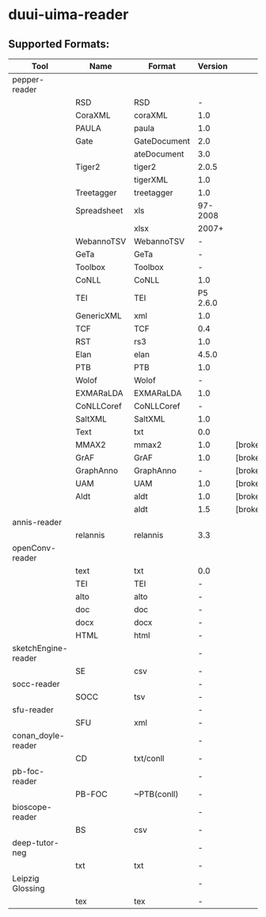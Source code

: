 # duui-uima-reader

## Supported Formats:

| Tool                | Name        | Format       | Version   |               |
|---------------------|-------------|--------------|-----------|---------------|
| pepper-reader       |             |              |           |               |
|                     | RSD         | RSD          | -         |               |
|                     | CoraXML     | coraXML      | 1.0       |               |
|                     | PAULA       | paula        | 1.0       |               |
|                     | Gate        | GateDocument | 2.0       |               |
|                     |             | ateDocument  | 3.0       |               |
|                     | Tiger2      | tiger2       | 2.0.5     |               |
|                     |             | tigerXML     | 1.0       |               |
|                     | Treetagger  | treetagger   | 1.0       |               |
|                     | Spreadsheet | xls          | 97-2008   |               |
|                     |             | xlsx         | 2007+     |               |
|                     | WebannoTSV  | WebannoTSV   | -         |               |
|                     | GeTa        | GeTa         | -         |               |
|                     | Toolbox     | Toolbox      | -         |               |
|                     | CoNLL       | CoNLL        | 1.0       |               |
|                     | TEI         | TEI          | P5 2.6.0  |               |
|                     | GenericXML  | xml          | 1.0       |               |
|                     | TCF         | TCF          | 0.4       |               |
|                     | RST         | rs3          | 1.0       |               |
|                     | Elan        | elan         | 4.5.0     |               |
|                     | PTB         | PTB          | 1.0       |               |
|                     | Wolof       | Wolof        | -         |               |
|                     | EXMARaLDA   | EXMARaLDA    | 1.0       |               |
|                     | CoNLLCoref  | CoNLLCoref   | -         |               |
|                     | SaltXML     | SaltXML      | 1.0       |               |
|                     | Text        | txt          | 0.0       |               |
|                     | MMAX2       | mmax2        | 1.0       |  [broken]     |
|                     | GrAF        | GrAF         | 1.0       | [broken]      |
|                     | GraphAnno   | GraphAnno    | -         |    [broken]   |
|                     | UAM         | UAM          | 1.0       |  [broken]     |
|                     | Aldt        | aldt         | 1.0       | [broken]      |
|                     |             | aldt         | 1.5       | [broken]      |
| annis-reader        |             |              |           |               |
|                     | relannis    | relannis     | 3.3       |               |
| openConv-reader     |             |              |           |               |
|                     | text        | txt          | 0.0       |               |
|                     | TEI         | TEI          | -         |               |
|                     | alto        | alto         | -         |               |
|                     | doc         | doc          | -         |               |
|                     | docx        | docx         | -         |               |
|                     | HTML        | html         | -         |               |
| sketchEngine-reader |             |              | -         |               |
|                     | SE          | csv          | -         |               |
| socc-reader         |             |              | -         |               |
|                     | SOCC        | tsv          | -         |               |
| sfu-reader          |             |              | -         |               |
|                     | SFU         | xml          | -         |               |
| conan_doyle-reader  |             |              | -         |               |
|                     | CD          | txt/conll    | -         |               |
| pb-foc-reader       |             |              | -         |               |
|                     | PB-FOC      | ~PTB(conll)  | -         |               |
| bioscope-reader     |             |              | -         |               |
|                     | BS          |  csv         | -         |               |
| deep-tutor-neg      |             |              | -         |               |
|                     | txt         |  txt         | -         |               |
| Leipzig Glossing    |             |              | -         |               |
|                     | tex         |  tex         | -         |               |

